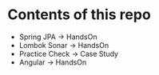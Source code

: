 # Contents of this repo
- Spring JPA -> HandsOn
- Lombok Sonar -> HandsOn
- Practice Check -> Case Study
- Angular -> HandsOn
